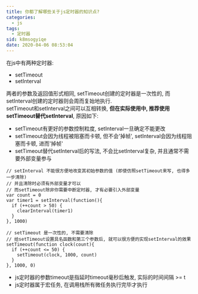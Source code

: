 ```yaml
---
title: 你都了解哪些关于js定时器的知识点?
categories: 
  - js
tags: 
  - 定时器
sid: k8msogyiqe
date: 2020-04-06 08:53:04
---
```

在js中有两种定时器:
- setTimeout
- setInterval

两者的参数及返回值形式相同, setTimeout创建的定时器是一次性的, 而setInterval创建的定时器则会周而复始地执行.  
setTimeout和setInterval之间可以互相转换, **但在实际使用中, 推荐使用setTimeout替代setInterval**, 原因如下:  
- setTimeout有更好的参数控制粒度, setInterval一旦确定不能更改  
- setTimeout会因为线程被阻塞而卡顿, 但不会'掉帧', setInterval会因为线程阻塞而卡顿, 进而'掉帧'  
- setTimeout替代setInterval后的写法, 不会比setInterval复杂, 并且通常不需要外部变量参与  

```
// setInterval 不能很方便地改变其初始参数的值 (即使仿照setTimeout来写, 也得多一步清除)
// 并且清除时必须有外部变量才可以
// 而setTimeout除非你需要中断定时器, 才有必要引入外部变量
var count = 0
var timer1 = setInterval(function(){
  if (++count > 50) {
    clearInterval(timer1)
  }
}, 1000)

// setTimeout 是一次性的, 不需要清除
// 给setTimeout设置具名函数和第三个参数后, 就可以很方便的实现setInterval的效果
setTimeout(function clock(count){
  if (++count <= 50) {
    setTimeout(clock, 1000, count)
  }
}, 1000, 0)

```

- js定时器的参数timeout是指延时timeout毫秒后触发, 实际的时间间隔 >= t
- js定时器属于宏任务, 在调用栈所有微任务执行完毕才执行